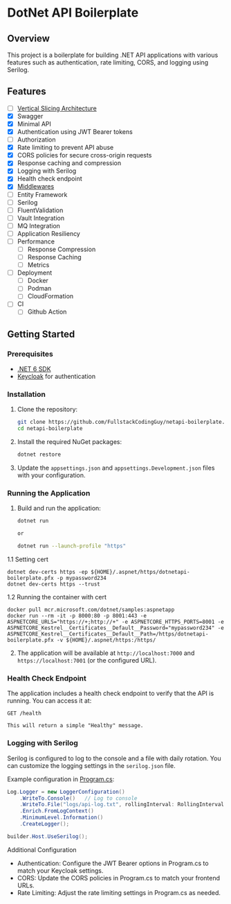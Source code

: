 # DotNet API Boilerplate

## Overview

This project is a boilerplate for building .NET API applications with various features such as authentication, rate limiting, CORS, and logging using Serilog.

## Features

- [ ] [Vertical Slicing Architecture](https://github.com/FullstackCodingGuy/Developer-Fundamentals/wiki/Architecture-%E2%80%90-Vertical-Slicing-Architecture)
- [x] Swagger
- [x] Minimal API
- [x] Authentication using JWT Bearer tokens
- [ ] Authorization
- [x] Rate limiting to prevent API abuse
- [x] CORS policies for secure cross-origin requests
- [x] Response caching and compression
- [x] Logging with Serilog
- [x] Health check endpoint
- [x] [Middlewares](https://github.com/FullstackCodingGuy/dotnetapi-boilerplate/tree/main/src/Middlewares)
- [ ] Entity Framework
- [ ] Serilog
- [ ] FluentValidation
- [ ] Vault Integration
- [ ] MQ Integration
- [ ] Application Resiliency
- [ ] Performance
  - [ ] Response Compression
  - [ ] Response Caching 
  - [ ] Metrics
- [ ] Deployment
  - [ ] Docker
  - [ ] Podman
  - [ ] CloudFormation
- [ ] CI
  - [ ] Github Action

## Getting Started

### Prerequisites

- [.NET 6 SDK](https://dotnet.microsoft.com/download/dotnet/6.0)
- [Keycloak](https://www.keycloak.org/) for authentication

### Installation

1. Clone the repository:
    ```sh
    git clone https://github.com/FullstackCodingGuy/netapi-boilerplate.git
    cd netapi-boilerplate
    ```

2. Install the required NuGet packages:
    ```sh
    dotnet restore
    ```

3. Update the `appsettings.json` and `appsettings.Development.json` files with your configuration.

### Running the Application

1. Build and run the application:
    ```sh
    dotnet run

    or

    dotnet run --launch-profile "https"

    ```

1.1 Setting cert

```
dotnet dev-certs https -ep ${HOME}/.aspnet/https/dotnetapi-boilerplate.pfx -p mypassword234
dotnet dev-certs https --trust

```

1.2 Running the container with cert

```
docker pull mcr.microsoft.com/dotnet/samples:aspnetapp
docker run --rm -it -p 8000:80 -p 8001:443 -e ASPNETCORE_URLS="https://+;http://+" -e ASPNETCORE_HTTPS_PORTS=8001 -e ASPNETCORE_Kestrel__Certificates__Default__Password="mypassword234" -e ASPNETCORE_Kestrel__Certificates__Default__Path=/https/dotnetapi-boilerplate.pfx -v ${HOME}/.aspnet/https:/https/ 

```

2. The application will be available at `http://localhost:7000` and `https://localhost:7001` (or the configured URL).

### Health Check Endpoint

The application includes a health check endpoint to verify that the API is running. You can access it at:


```
GET /health

This will return a simple "Healthy" message.
```

### Logging with Serilog

Serilog is configured to log to the console and a file with daily rotation. You can customize the logging settings in the `serilog.json` file.

Example configuration in [Program.cs](http://_vscodecontentref_/1):

```csharp
Log.Logger = new LoggerConfiguration()
    .WriteTo.Console()   // Log to console
    .WriteTo.File("logs/api-log.txt", rollingInterval: RollingInterval.Day) // Log to a file (daily rotation)
    .Enrich.FromLogContext()
    .MinimumLevel.Information()
    .CreateLogger();

builder.Host.UseSerilog();
```


Additional Configuration
- Authentication: Configure the JWT Bearer options in Program.cs to match your Keycloak settings.
- CORS: Update the CORS policies in Program.cs to match your frontend URLs.
- Rate Limiting: Adjust the rate limiting settings in Program.cs as needed.
